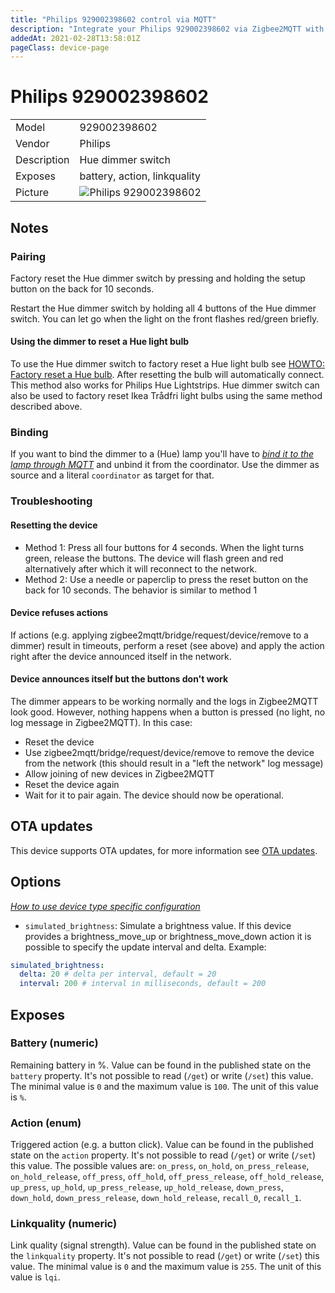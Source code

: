 ```yaml
---
title: "Philips 929002398602 control via MQTT"
description: "Integrate your Philips 929002398602 via Zigbee2MQTT with whatever smart home infrastructure you are using without the vendor's bridge or gateway."
addedAt: 2021-02-28T13:58:01Z
pageClass: device-page
---
```


<!-- !!!! -->
<!-- ATTENTION: This file is auto-generated through docgen! -->
<!-- You can only edit the "Notes"-Section between the two comment lines "Notes BEGIN" and "Notes END". -->
<!-- Do not use h1 or h2 heading within "## Notes"-Section. -->
<!-- !!!! -->

# Philips 929002398602

|     |     |
|-----|-----|
| Model | 929002398602  |
| Vendor  | Philips  |
| Description | Hue dimmer switch |
| Exposes | battery, action, linkquality |
| Picture | ![Philips 929002398602](https://www.zigbee2mqtt.io/images/devices/929002398602.jpg) |


<!-- Notes BEGIN: You can edit here. Add "## Notes" headline if not already present. -->
## Notes


### Pairing
Factory reset the Hue dimmer switch by pressing and holding the setup button on the back for 10 seconds.

Restart the Hue dimmer switch by holding all 4 buttons of the Hue dimmer switch.
You can let go when the light on the front flashes red/green briefly.

#### Using the dimmer to reset a Hue light bulb

To use the Hue dimmer switch to factory reset a Hue light bulb see
[HOWTO: Factory reset a Hue bulb](https://www.youtube.com/watch?v=qvlEAELiJKs).
After resetting the bulb will automatically connect.
This method also works for Philips Hue Lightstrips.
Hue dimmer switch can also be used to factory reset Ikea Trådfri light bulbs using the same method described above.

### Binding
If you want to bind the dimmer to a (Hue) lamp you'll have to *[bind it to the lamp through MQTT](../zigbee2mqtt.io/docs/guide/usage/binding.md)* and unbind it from the coordinator. Use the dimmer as source and a literal `coordinator` as target for that.

### Troubleshooting

#### Resetting the device

- Method 1: Press all four buttons for 4 seconds. When the light turns green, release the buttons. The device will flash green and red alternatively after which it will reconnect to the network.
- Method 2: Use a needle or paperclip to press the reset button on the back for 10 seconds. The behavior is similar to method 1

#### Device refuses actions

If actions (e.g. applying zigbee2mqtt/bridge/request/device/remove to a dimmer) result in timeouts, perform a reset (see above) and apply the action right after the device announced itself in the network.

#### Device announces itself but the buttons don't work

The dimmer appears to be working normally and the logs in Zigbee2MQTT look good. However, nothing happens when a button is pressed (no light, no log message in Zigbee2MQTT). In this case:

- Reset the device
- Use zigbee2mqtt/bridge/request/device/remove to remove the device from the network (this should result in a "left the network" log message)
- Allow joining of new devices in Zigbee2MQTT
- Reset the device again
- Wait for it to pair again. The device should now be operational.
<!-- Notes END: Do not edit below this line -->

## OTA updates
This device supports OTA updates, for more information see [OTA updates](../zigbee2mqtt.io/docs/guide/usage/ota_updates.md).


## Options
*[How to use device type specific configuration](../zigbee2mqtt.io/docs/guide/configuration/devices-groups.md#specific-device-options)*

* `simulated_brightness`: Simulate a brightness value. If this device provides a brightness_move_up or brightness_move_down action it is possible to specify the update interval and delta. Example:
```yaml
simulated_brightness:
  delta: 20 # delta per interval, default = 20
  interval: 200 # interval in milliseconds, default = 200
```


## Exposes

### Battery (numeric)
Remaining battery in %.
Value can be found in the published state on the `battery` property.
It's not possible to read (`/get`) or write (`/set`) this value.
The minimal value is `0` and the maximum value is `100`.
The unit of this value is `%`.

### Action (enum)
Triggered action (e.g. a button click).
Value can be found in the published state on the `action` property.
It's not possible to read (`/get`) or write (`/set`) this value.
The possible values are: `on_press`, `on_hold`, `on_press_release`, `on_hold_release`, `off_press`, `off_hold`, `off_press_release`, `off_hold_release`, `up_press`, `up_hold`, `up_press_release`, `up_hold_release`, `down_press`, `down_hold`, `down_press_release`, `down_hold_release`, `recall_0`, `recall_1`.

### Linkquality (numeric)
Link quality (signal strength).
Value can be found in the published state on the `linkquality` property.
It's not possible to read (`/get`) or write (`/set`) this value.
The minimal value is `0` and the maximum value is `255`.
The unit of this value is `lqi`.


